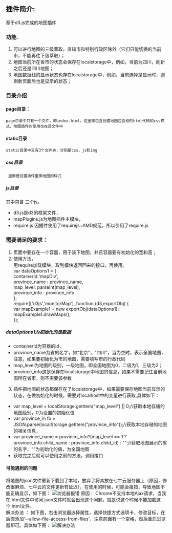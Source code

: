 ## 插件简介:  
基于d3.js完成的地图插件  
### 功能.  
1. 可以进行地图的三级萃取，直辖市和特别行政区除外（它们只能切换的当前市，不能再往下级萃取）；  
2. 地图当前所在省市的状态会保存在localstorage中，例如，当前为四川，刷新之后还是四川地图；  
3. 地图数据线的显示状态也存在localstorage中，例如，当前选择是显示时，则刷新页面后也是显示的状态；
### 目录介绍
#### page目录：  
    page目录中只有一个文件，即index.html。这里面包含创建地图包含框的html代码和css样式，地图插件的使用也在该文件中  
#### static目录
    static目录中又有3个文件夹，分别是css，js和img
##### css目录
     里面是设置插件里面地图的样式
##### js目录
其中包含 三个js。
- d3.js是d3的框架文件，  
- mapPlugins.js为地图插件主模块，
- require.js 因插件使用了requirejs+AMD规范，所以引用了require.js
### 需要满足的要求：  
1. 页面中要存在一个容器，用于装下地图，并且容器要有初始化的宽和高；  
2. 使用方法，   
用require加载模块，取到模块返回回来的接口，再使用。  
var dataOptions1 = {  
                containerId:'mapDiv',  
                province_name : province_name,  
                map_level: parseInt(map_level),  
                province_info : province_info  
            };    
  require(['d3js','monitorMap'], function (d3,exportObj) {  
      var mapExample1 = new exportObj(dataOptions1);  
      mapExample1.drawMaps();  
    });  
##### dataOptions1为初始化的是数据  
  - containerId为容器的id，  
  - province_name为省的名字，如“北京”，“四川”，当为空时，表示全国地图，注意，如果要初始化为市的地图，需要填写市的行政代码  
  - map_level为地图的级别，一级地图，即全国地图为0，二级为1，三级为2；  
  - province_info这是保存在localstorage中地图的信息，如果不需要记住当前地图所在省市，则不需要该参数  
  3. 插件把地图的状态都保存在了localstorage中，如果需要保存地图当前显示的状态，在做初始化的时候，需要对localhost中的变量进行获取,具体如下：  
  - var map_level = localStorage.getItem("map_level") || 0;//获取本地存储的地图级别，0为设置的初始化值  
  - var province_in fo = JSON.parse(localStorage.getItem("province_info"));//获取本地存储的地图的相关信息，  
  - var province_name = province_info?(map_level == 1 ? province_info.child_name : province_info.child_id) : "";//获取地图展示的省的名字，“”为初始化的值，为全国地图  
  - 获取完之后就可以使用之前的方法，调用接口
#### 可能遇到的问题
  将地图的json文件重新下载到了本地，放弃了将其放在七牛云服务器上（原因，修改很麻烦，七牛云的文件更新有延迟），在使用的时候，可能会报错，导致地图不能正确显示，如下图：
  ![浏览器报错](http://ongbu23mm.bkt.clouddn.com/mapPlugins.png)
  原因： Chrome不支持本地Ajax请求，当我在.html文件中访问.json文件时就会出现这个问题，就是说这个时候不能加载这个.html文件。  
  解决办法 ： 如下图，右击浏览器选择属性，选择快捷方式选项卡，修改目标，在后面添加‘--allow-file-access-from-files’，注意前面有一个空格，然后重启浏览器即可。具体如下图：
  ![解决办法](http://ongbu23mm.bkt.clouddn.com/mapPlugin2.png)
